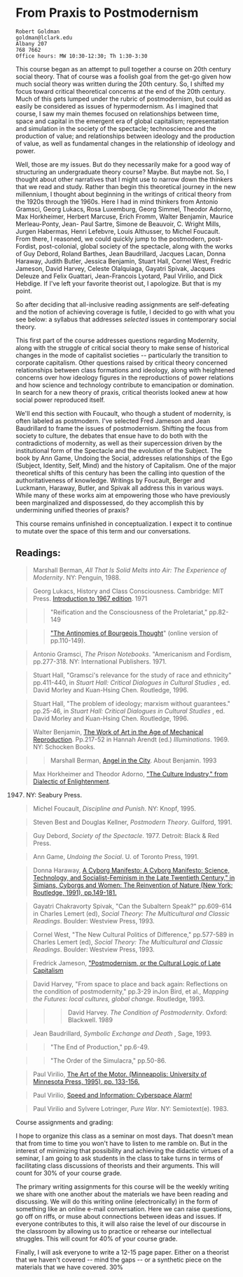 # From Praxis to Postmodernism

    Robert Goldman
    goldman@lclark.edu
    Albany 207
    768 7662
    Office hours: MW 10:30-12:30; Th 1:30-3:30

This course began as an attempt to pull together a course on 20th century
social theory. That of course was a foolish goal from the get-go given how
much social theory was written during the 20th century. So, I shifted my focus
toward critical theoretical concerns at the end of the 20th century. Much of
this gets lumped under the rubric of postmodernism, but could as easily be
considered as issues of hypermodernism. As I imagined that course, I saw my
main themes focused on relationships between time, space and capital in the
emergent era of global capitalism; representation and simulation in the
society of the spectacle; technoscience and the production of value; and
relationships between ideology and the production of value, as well as
fundamental changes in the relationship of ideology and power.

Well, those are my issues. But do they necessarily make for a good way of
structuring an undergraduate theory course? Maybe. But maybe not. So, I
thought about other narratives that I might use to narrow down the thinkers
that we read and study. Rather than begin this theoretical journey in the new
millennium, I thought about beginning in the writings of critical theory from
the 1920s through the 1960s. Here I had in mind thinkers from Antonio Gramsci,
Georg Lukacs, Rosa Luxemburg, Georg Simmel, Theodor Adorno, Max Horkheimer,
Herbert Marcuse, Erich Fromm, Walter Benjamin, Maurice Merleau-Ponty, Jean-
Paul Sartre, Simone de Beauvoir, C. Wright Mills, Jurgen Habermas, Henri
Lefebvre, Louis Althusser, to Michel Foucault. From there, I reasoned, we
could quickly jump to the postmodern, post-Fordist, post-colonial, global
society of the spectacle, along with the works of Guy Debord, Roland Barthes,
Jean Baudrillard, Jacques Lacan, Donna Haraway, Judith Butler, Jessica
Benjamin, Stuart Hall, Cornel West, Fredric Jameson, David Harvey, Celeste
Olalquiaga, Gayatri Spivak, Jacques Deleuze and Felix Guattari, Jean-Francois
Lyotard, Paul Virilio, and Dick Hebdige. If I've left your favorite theorist
out, I apologize. But that is my point.

So after deciding that all-inclusive reading assignments are self-defeating
and the notion of achieving coverage is futile, I decided to go with what you
see below: a syllabus that addresses _selected_ issues in contemporary social
theory.

This first part of the course addresses questions regarding Modernity, along
with the struggle of critical social theory to make sense of historical
changes in the mode of capitalist societies -- particularly the transition to
corporate capitalism. Other questions raised by critical theory concerned
relationships between class formations and ideology, along with heightened
concerns over how ideology figures in the reproductions of power relations and
how science and technology contribute to emancipation or domination. In search
for a new theory of praxis, critical theorists looked anew at how social power
reproduced itself.

We'll end this section with Foucault, who though a student of modernity, is
often labeled as postmodern. I've selected Fred Jameson and Jean Baudrillard
to frame the issues of postmodernism. Shifting the focus from society to
culture, the debates that ensue have to do both with the contradictions of
modernity, as well as their supercession driven by the institutional form of
the Spectacle and the evolution of the Subject. The book by Ann Game, Undoing
the Social, addresses relationships of the Ego (Subject, Identity, Self, Mind)
and the history of Capitalism. One of the major theoretical shifts of this
century has been the calling into question of the authoritativeness of
knowledge. Writings by Foucault, Berger and Luckmann, Haraway, Butler, and
Spivak all address this in various ways. While many of these works aim at
empowering those who have previously been marginalized and dispossessed, do
they accomplish this by undermining unified theories of praxis?

This course remains unfinished in conceptualization. I expect it to continue
to mutate over the space of this term and our conversations.

## Readings:

> Marshall Berman, _All That Is Solid Melts into Air: The Experience of
Modernity_. NY: Penguin, 1988.

>

> Georg Lukacs, History and Class Consciousness. Cambridge: MIT Press.
[Introduction to 1967 edition](http://home.mira.net/~gaffcam/phil/lukacs.htm).
1971

>

>> "Reification and the Consciousness of the Proletariat," pp.82-149

>>

>> ["The Antinomies of Bourgeois
Thought](http://home.mira.net/~gaffcam/phil/lukacs2.htm)" (online version of
pp.110-149).

>

> Antonio Gramsci, _The Prison Notebooks_. "Americanism and Fordism,
pp.277-318. NY: International Publishers. 1971.

>

> Stuart Hall, "Gramsci's relevance for the study of race and ethnicity"
pp.411-440, in _Stuart Hall: Critical Dialogues in Cultural Studies_ , ed.
David Morley and Kuan-Hsing Chen. Routledge, 1996.

>

> Stuart Hall, "The problem of ideology; marxism without guarantees."
pp.25-46, in _Stuart Hall: Critical Dialogues in Cultural Studies_ , ed. David
Morley and Kuan-Hsing Chen. Routledge, 1996.

>

> Walter Benjamin, [The Work of Art in the Age of Mechanical
Reproduction](http://www.aber.ac.uk/~ednwww/Undgrad/ED10510/benjamin.html).
Pp.217-52 in Hannah Arendt (ed.) _Illuminations_. 1969. NY: Schocken Books.

>

>> Marshall Berman, [Angel in the
City](http://www.thenation.com/issue/970512/0512berm.htm). About Benjamin.
1993

>

> Max Horkheimer and Theodor Adorno, ["The Culture Industry," from Dialectic
of
Enlightenment](http://www.msu.edu/user/sullivan/TangCritTheoryAdornoCultInd.html).
1947. NY: Seabury Press.

>

> Michel Foucault, _Discipline and Punish_. NY: Knopf, 1995.

>

> Steven Best and Douglas Kellner, _Postmodern Theory_. Guilford, 1991.

>

> Guy Debord, _Society of the Spectacle_. 1977. Detroit: Black  & Red Press.

>

> Ann Game, _Undoing the Social_. U. of Toronto Press, 1991.

>

> Donna Haraway, [A Cyborg Manifesto: A Cyborg Manifesto: Science, Technology,
and Socialist-Feminism in the Late Twentieth Century," in Simians, Cyborgs and
Women: The Reinvention of Nature (New York; Routledge, 1991),
pp.149-181.](http://www.stanford.edu/dept/HPS/Haraway/CyborgManifesto.html)

>

> Gayatri Chakravorty Spivak, "Can the Subaltern Speak?" pp.609-614 in Charles
Lemert (ed), _Social Theory: The Multicultural and Classic Readings_. Boulder:
Westview Press, 1993.

>

> Cornel West, "The New Cultural Politics of Difference," pp.577-589 in
Charles Lemert (ed), _Social Theory: The Multicultural and Classic Readings_.
Boulder: Westview Press, 1993.

>

> Fredrick Jameson, ["Postmodernism, or the Cultural Logic of Late
Capitalism](http://home.mira.net/~gaffcam/phil/jameson.htm)

>

> David Harvey, "From space to place and back again: Reflections on the
condition of postmodernity," pp.3-29 inJon Bird, et al., _Mapping the Futures:
local cultures, global change_. Routledge, 1993.

>

>> > David Harvey. _The Condition of Postmodernity_. Oxford: Blackwell. 1989

>

> Jean Baudrillard, _Symbolic Exchange and Death_ , Sage, 1993.

>

>> "The End of Production," pp.6-49.

>>

>> "The Order of the Simulacra," pp.50-86.

>

> Paul Virilio, [The Art of the Motor. (Minneapolis: University of Minnesota
Press, 1995), pp.
133-156.](http://www.stanford.edu/dept/HPS/Virilio/Virilio_ArtoftheMotor2.html)

>

> Paul Virilio, [Speed and Information: Cyberspace Alarm!
](http://www.ctheory.com/a30-cyberspace_alarm.html)

>

> Paul Virilio and Sylvere Lotringer, _Pure War_. NY: Semiotext(e). 1983.

>

>  

Course assignments and grading:

I hope to organize this class as a seminar on most days. That doesn't mean
that from time to time you won't have to listen to me ramble on. But in the
interest of minimizing that possibility and achieving the didactic virtues of
a seminar, I am going to ask students in the class to take turns in terms of
facilitating class discussions of theorists and their arguments. This will
count for 30% of your course grade.

The primary writing assignments for this course will be the weekly writing we
share with one another about the materials we have been reading and
discussing. We will do this writing online (electronically) in the form of
something like an online e-mail conversation. Here we can raise questions, go
off on riffs, or muse about connections between ideas and issues. If everyone
contributes to this, it will also raise the level of our discourse in the
classroom by allowing us to practice or rehearse our intellectual struggles.
This will count for 40% of your course grade.

Finally, I will ask everyone to write a 12-15 page paper. Either on a theorist
that we haven't covered -- mind the gaps -- or a synthetic piece on the
materials that we have covered. 30%





